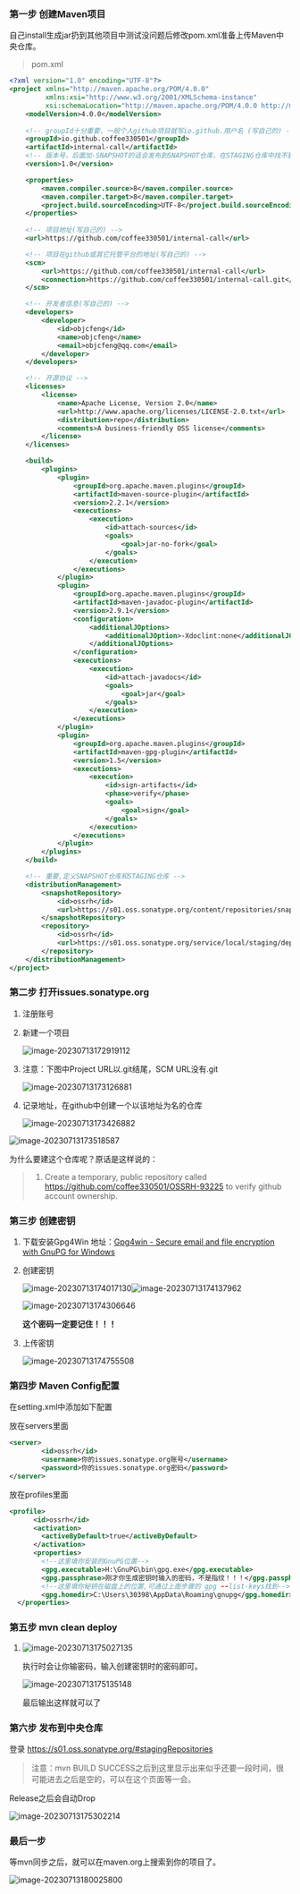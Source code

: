 

### 第一步 创建Maven项目

自己install生成jar扔到其他项目中测试没问题后修改pom.xml准备上传Maven中央仓库。

> pom.xml

```xml
<?xml version="1.0" encoding="UTF-8"?>
<project xmlns="http://maven.apache.org/POM/4.0.0"
         xmlns:xsi="http://www.w3.org/2001/XMLSchema-instance"
         xsi:schemaLocation="http://maven.apache.org/POM/4.0.0 http://maven.apache.org/xsd/maven-4.0.0.xsd">
    <modelVersion>4.0.0</modelVersion>
	
    <!-- groupId十分重要，一般个人github项目就写io.github.用户名 (写自己的) -->
    <groupId>io.github.coffee330501</groupId>
    <artifactId>internal-call</artifactId>
    <!-- 版本号，后面加-SNAPSHOT的话会发布到SNAPSHOT仓库，在STAGING仓库中找不到 -->
    <version>1.0</version>

    <properties>
        <maven.compiler.source>8</maven.compiler.source>
        <maven.compiler.target>8</maven.compiler.target>
        <project.build.sourceEncoding>UTF-8</project.build.sourceEncoding>
    </properties>
	
    <!-- 项目地址(写自己的) -->
    <url>https://github.com/coffee330501/internal-call</url>

    <!-- 项目在github或其它托管平台的地址(写自己的) -->
    <scm>
        <url>https://github.com/coffee330501/internal-call</url>
        <connection>https://github.com/coffee330501/internal-call.git</connection>
    </scm>

    <!-- 开发者信息(写自己的) -->
    <developers>
        <developer>
            <id>objcfeng</id>
            <name>objcfeng</name>
            <email>objcfeng@qq.com</email>
        </developer>
    </developers>

    <!-- 开源协议 -->
    <licenses>
        <license>
            <name>Apache License, Version 2.0</name>
            <url>http://www.apache.org/licenses/LICENSE-2.0.txt</url>
            <distribution>repo</distribution>
            <comments>A business-friendly OSS license</comments>
        </license>
    </licenses>

    <build>
        <plugins>
            <plugin>
                <groupId>org.apache.maven.plugins</groupId>
                <artifactId>maven-source-plugin</artifactId>
                <version>2.2.1</version>
                <executions>
                    <execution>
                        <id>attach-sources</id>
                        <goals>
                            <goal>jar-no-fork</goal>
                        </goals>
                    </execution>
                </executions>
            </plugin>
            <plugin>
                <groupId>org.apache.maven.plugins</groupId>
                <artifactId>maven-javadoc-plugin</artifactId>
                <version>2.9.1</version>
                <configuration>
                    <additionalJOptions>
                        <additionalJOption>-Xdoclint:none</additionalJOption>
                    </additionalJOptions>
                </configuration>
                <executions>
                    <execution>
                        <id>attach-javadocs</id>
                        <goals>
                            <goal>jar</goal>
                        </goals>
                    </execution>
                </executions>
            </plugin>
            <plugin>
                <groupId>org.apache.maven.plugins</groupId>
                <artifactId>maven-gpg-plugin</artifactId>
                <version>1.5</version>
                <executions>
                    <execution>
                        <id>sign-artifacts</id>
                        <phase>verify</phase>
                        <goals>
                            <goal>sign</goal>
                        </goals>
                    </execution>
                </executions>
            </plugin>
        </plugins>
    </build>

    <!-- 重要,定义SNAPSHOT仓库和STAGING仓库 -->
    <distributionManagement>
        <snapshotRepository>
            <id>ossrh</id>
            <url>https://s01.oss.sonatype.org/content/repositories/snapshots</url>
        </snapshotRepository>
        <repository>
            <id>ossrh</id>
            <url>https://s01.oss.sonatype.org/service/local/staging/deploy/maven2/</url>
        </repository>
    </distributionManagement>
</project>
```



### 第二步 打开issues.sonatype.org

1. 注册账号

2. 新建一个项目

   ![image-20230713172919112](C:\Users\lx\AppData\Roaming\Typora\typora-user-images\image-20230713172919112.png)

3. 注意：下图中Project URL以.git结尾，SCM URL没有.git

   ![image-20230713173126881](C:\Users\lx\AppData\Roaming\Typora\typora-user-images\image-20230713173126881.png)

4. 记录地址，在github中创建一个以该地址为名的仓库

   ![image-20230713173426882](C:\Users\lx\AppData\Roaming\Typora\typora-user-images\image-20230713173426882.png)

![image-20230713173518587](C:\Users\lx\AppData\Roaming\Typora\typora-user-images\image-20230713173518587.png)

为什么要建这个仓库呢？原话是这样说的：

> 1. Create a temporary, public repository called https://github.com/coffee330501/OSSRH-93225 to verify github account ownership.

### 第三步 创建密钥

1. 下载安装Gpg4Win 地址：[Gpg4win - Secure email and file encryption with GnuPG for Windows](https://www.gpg4win.org/)

2. 创建密钥

   ![image-20230713174017130](C:\Users\lx\AppData\Roaming\Typora\typora-user-images\image-20230713174017130.png)![image-20230713174137962](C:\Users\lx\AppData\Roaming\Typora\typora-user-images\image-20230713174137962.png)

   ![image-20230713174306646](C:\Users\lx\AppData\Roaming\Typora\typora-user-images\image-20230713174306646.png)

   **这个密码一定要记住！！！**

   

3. 上传密钥

   ![image-20230713174755508](C:\Users\lx\AppData\Roaming\Typora\typora-user-images\image-20230713174755508.png)



### 第四步 Maven Config配置

在setting.xml中添加如下配置

放在servers里面

```xml
<server>
      	<id>ossrh</id>
      	<username>你的issues.sonatype.org账号</username>
      	<password>你的issues.sonatype.org密码</password>
</server>
```

放在profiles里面

```xml
<profile>
      <id>ossrh</id>
      <activation>
        <activeByDefault>true</activeByDefault>
      </activation>
      <properties>
        <!--这里填你安装的GnuPG位置-->
        <gpg.executable>H:\GnuPG\bin\gpg.exe</gpg.executable>
        <gpg.passphrase>刚才你生成密钥时输入的密码，不是指纹！！！</gpg.passphrase>
        <!--这里填你秘钥在磁盘上的位置,可通过上面步骤的 gpg --list-keys找到-->
        <gpg.homedir>C:\Users\30398\AppData\Roaming\gnupg</gpg.homedir>
  </properties>
```



### 第五步 mvn clean deploy

1. ![image-20230713175027135](C:\Users\lx\AppData\Roaming\Typora\typora-user-images\image-20230713175027135.png)

   执行时会让你输密码，输入创建密钥时的密码即可。

   ![image-20230713175135148](C:\Users\lx\AppData\Roaming\Typora\typora-user-images\image-20230713175135148.png)

   最后输出这样就可以了



### 第六步 发布到中央仓库

登录 https://s01.oss.sonatype.org/#stagingRepositories

> 注意：mvn BUILD SUCCESS之后到这里显示出来似乎还要一段时间，很可能进去之后是空的，可以在这个页面等一会。

Release之后会自动Drop

![image-20230713175302214](C:\Users\lx\AppData\Roaming\Typora\typora-user-images\image-20230713175302214.png)



### 最后一步

等mvn同步之后，就可以在maven.org上搜索到你的项目了。

![image-20230713180025800](C:\Users\lx\AppData\Roaming\Typora\typora-user-images\image-20230713180025800.png)

